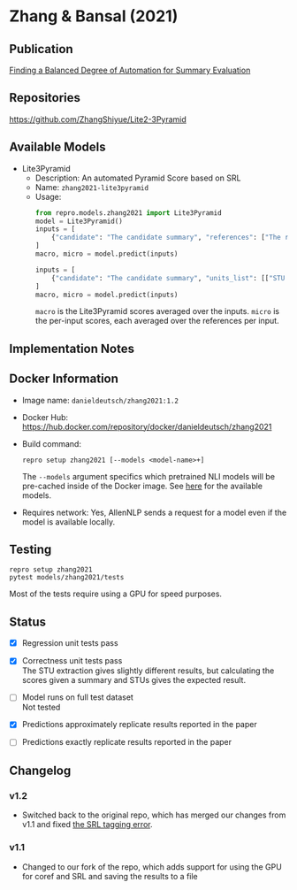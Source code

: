 # Zhang & Bansal (2021)

## Publication
[Finding a Balanced Degree of Automation for Summary Evaluation](https://arxiv.org/abs/2109.11503)

## Repositories
https://github.com/ZhangShiyue/Lite2-3Pyramid

## Available Models
- Lite3Pyramid
  - Description: An automated Pyramid Score based on SRL
  - Name: `zhang2021-lite3pyramid`
  - Usage:
    ```python
    from repro.models.zhang2021 import Lite3Pyramid
    model = Lite3Pyramid()
    inputs = [
        {"candidate": "The candidate summary", "references": ["The references"]}
    ]
    macro, micro = model.predict(inputs)
    
    inputs = [
        {"candidate": "The candidate summary", "units_list": [["STU 1 for reference 1", "STU 2"]]}
    ]
    macro, micro = model.predict(inputs)
    ```
    `macro` is the Lite3Pyramid scores averaged over the inputs.
    `micro` is the per-input scores, each averaged over the references per input. 
    
## Implementation Notes

    
## Docker Information
- Image name: `danieldeutsch/zhang2021:1.2`
- Docker Hub: https://hub.docker.com/repository/docker/danieldeutsch/zhang2021
- Build command:
  ```shell script
  repro setup zhang2021 [--models <model-name>+]
  ```
  The `--models` argument specifics which pretrained NLI models will be pre-cached inside of the Docker image.
  See [here](https://github.com/ZhangShiyue/Lite2-3Pyramid) for the available models.
  
- Requires network: Yes, AllenNLP sends a request for a model even if the model is available locally.
  
## Testing
```shell script
repro setup zhang2021
pytest models/zhang2021/tests
```
Most of the tests require using a GPU for speed purposes.

## Status
- [x] Regression unit tests pass   
- [x] Correctness unit tests pass  
The STU extraction gives slightly different results, but calculating the scores given a summary and STUs gives the expected result.

- [ ] Model runs on full test dataset  
Not tested
- [x] Predictions approximately replicate results reported in the paper  
- [ ] Predictions exactly replicate results reported in the paper  

## Changelog
### v1.2
- Switched back to the original repo, which has merged our changes from v1.1 and fixed [the SRL tagging error](https://github.com/ZhangShiyue/Lite2-3Pyramid/issues/2).

### v1.1
- Changed to our fork of the repo, which adds support for using the GPU for coref and SRL and saving the results to a file 